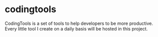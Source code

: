 # codingtools
CodingTools is a set of tools to help developers to be more productive. Every little tool I create on a daily basis will be hosted in this project.
